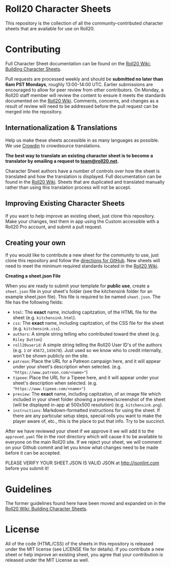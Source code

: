 Roll20 Character Sheets
=======================

This repository is the collection of all the community-contributed character sheets that are available for use on Roll20. 

Contributing
============

Full Character Sheet documentation can be found on the [Roll20 Wiki: Building Character Sheets](https://roll20.zendesk.com/hc/en-us/articles/360037773393-Building-Character-Sheets).

Pull requests are processed weekly and should be **submitted no later than 6am PST Mondays**, roughly 13:00-14:00 UTC. Earlier submissions are encouraged to allow for peer review from other contributors. On Monday, a Roll20 staff member will review the content to ensure it meets the standards documented on the [Roll20 Wiki](https://wiki.roll20.net/Building_Character_Sheets#Roll20_Character_Sheets_Repository). Comments, concerns, and changes as a result of review will need to be addressed before the pull request can be merged into the repository.

## Internationalization &amp; Translations

Help us make these sheets accessible in as many languages as possible. We use [Crowdin](https://crowdin.com/) to crowdsource translations.

**The best way to translate an existing character sheet is to become a translator by emailing a request to team@roll20.net.** 

Character Sheet authors have a number of controls over how the sheet is translated and how the translation is displayed. Full documentation can be found in the [Roll20 Wiki](https://wiki.roll20.net/Character_Sheet_i18n). Sheets that are duplicated and translated manually rather than using this translation process will not be accept.

## Improving Existing Character Sheets

If you want to help improve an existing sheet, just clone this repository. Make your changes, test them in app using the Custom accessible with a Roll20 Pro account, and submit a pull request.

## Creating your own

If you would like to contribute a new sheet for the community to use, just clone this repository and follow the [directions for GitHub](https://wiki.roll20.net/Beginner%27s_Guide_to_GitHub). New sheets will need to meet the minimum required standards located in the [Roll20 Wiki](https://wiki.roll20.net/Building_Character_Sheets#Roll20_Character_Sheets_Repository). 

**Creating a sheet.json File**

When you are ready to submit your template for **public use**, create a `sheet.json` file in your sheet's folder (see the kitchensink folder for an example sheet.json file). This file is required to be named `sheet.json`. The file has the following fields:

* `html`: The **exact** name, including capitzation, of the HTML file for the sheet (e.g. `kitchensink.html`).
* `css`: The **exact** name, including capitzation, of the CSS file for the sheet (e.g. `kitchensink.css`).
* `authors`: A simple string telling who contributed toward the sheet (e.g. `Riley Dutton`)
* `roll20userid`: A simple string telling the Roll20 User ID's of the authors (e.g. `1` or `45672,145678`). Just used so we know who to credit internally, won't be shown publicly on the site.
* `patreon`: Place the URL for a Patreon campaign here, and it will appear under your sheet's description when selected.  (e.g. `"https://www.patreon.com/<name>"`)
* `tipeee`: Place the URL for a Tipeee here, and it will appear under your sheet's description when selected.  (e.g. `"https://www.tipeee.com/<name>"`)
* `preview`: The **exact** name, including capitzation, of an image file which included in your sheet folder showing a preview/screenshot of the sheet (will be displayed in-app at 500x500 resolution) (e.g. `kitchensink.png`).
* `instructions`: Markdown-formatted instructions for using the sheet. If there are any particular setup steps, special rolls you want to make the player aware of, etc., this is the place to put that info. Try to be succinct.

After we have reviewed your sheet if we approve it we will add it to the `approved.yaml` file in the root directory which will cause it to be available to everyone on the main Roll20 site. If we reject your sheet, we will comment on your Github commit and let you know what changes need to be made before it can be accepted. 

PLEASE VERIFY YOUR SHEET.JSON IS VALID JSON at http://jsonlint.com before you submit it!

Guidelines
==========

The former guidelines found here have been moved and expanded on in the [Roll20 Wiki: Building Character Sheets](https://wiki.roll20.net/Building_Character_Sheets#Roll20_Character_Sheets_Repository).


License
=======

All of the code (HTML/CSS) of the sheets in this repository is released under the MIT license (see LICENSE file for details). If you contribute a new sheet or help improve an existing sheet, you agree that your contribution is released under the MIT License as well.
